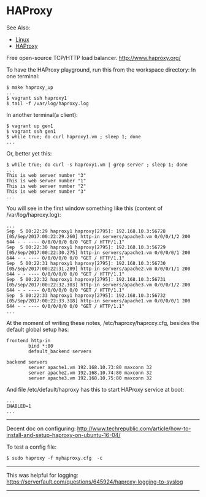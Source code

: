 
# HAProxy
See Also:
 - [Linux](Linux.md)
 - [HAProxy](HAProxy.md)

Free open-source TCP/HTTP load balancer.
http://www.haproxy.org/


To have the HAProxy playground, run this from the workspace directory:
In one terminal:

    $ make haproxy_up
    ...
    $ vagrant ssh haproxy1
    $ tail -f /var/log/haproxy.log

In another terminal(a client):

    $ vagrant up gen1
    $ vagrant ssh gen1
    $ while true; do curl haproxy1.vm ; sleep 1; done
    ...

Or, better yet this:
    
    $ while true; do curl -s haproxy1.vm | grep server ; sleep 1; done
    ...
    This is web server number "3" 
    This is web server number "1" 
    This is web server number "2" 
    This is web server number "3" 
    ... 

You will see in the first window something like this (content of /var/log/haproxy.log):

    ...
    Sep  5 00:22:29 haproxy1 haproxy[2795]: 192.168.10.3:56728 [05/Sep/2017:00:22:29.260] http-in servers/apache3.vm 0/0/0/1/2 200 644 - - ---- 0/0/0/0/0 0/0 "GET / HTTP/1.1"
    Sep  5 00:22:30 haproxy1 haproxy[2795]: 192.168.10.3:56729 [05/Sep/2017:00:22:30.275] http-in servers/apache1.vm 0/0/0/0/1 200 644 - - ---- 0/0/0/0/0 0/0 "GET / HTTP/1.1"
    Sep  5 00:22:31 haproxy1 haproxy[2795]: 192.168.10.3:56730 [05/Sep/2017:00:22:31.289] http-in servers/apache2.vm 0/0/0/1/1 200 644 - - ---- 0/0/0/0/0 0/0 "GET / HTTP/1.1"
    Sep  5 00:22:32 haproxy1 haproxy[2795]: 192.168.10.3:56731 [05/Sep/2017:00:22:32.303] http-in servers/apache3.vm 0/0/0/1/2 200 644 - - ---- 0/0/0/0/0 0/0 "GET / HTTP/1.1"
    Sep  5 00:22:33 haproxy1 haproxy[2795]: 192.168.10.3:56732 [05/Sep/2017:00:22:33.318] http-in servers/apache1.vm 0/0/0/0/1 200 644 - - ---- 0/0/0/0/0 0/0 "GET / HTTP/1.1"
    ...

At the moment of writing these notes, /etc/haproxy/haproxy.cfg, besides the default global setup has:
 
    frontend http-in
            bind *:80
            default_backend servers
    
    backend servers
            server apache1.vm 192.168.10.73:80 maxconn 32
            server apache2.vm 192.168.10.74:80 maxconn 32
            server apache3.vm 192.168.10.75:80 maxconn 32

And file /etc/default/haproxy has this to start HAProxy service at boot:

    ...
    ENABLED=1
    ...

---

Decent doc on configuring:
http://www.techrepublic.com/article/how-to-install-and-setup-haproxy-on-ubuntu-16-04/

To test a config file:

    $ sudo haproxy -f myhaproxy.cfg  -c

---

This was helpful for logging:
https://serverfault.com/questions/645924/haproxy-logging-to-syslog

---


